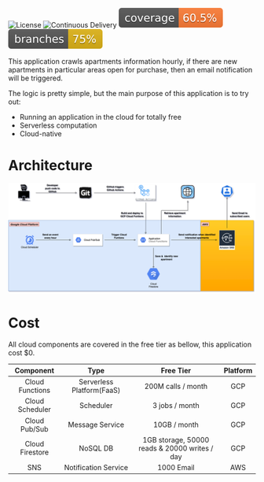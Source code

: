 ![License](https://img.shields.io/badge/License-MIT-green)
![Continuous Delivery](https://github.com/hyrepo/apartment-registration-alert/actions/workflows/cicd.yml/badge.svg)
![Coverage](.github/badges/jacoco.svg)
![Branches](.github/badges/branches.svg)

This application crawls apartments information hourly, if there are new apartments in particular areas open for
purchase, then an email notification will be triggered.

The logic is pretty simple, but the main purpose of this application is to try out:

- Running an application in the cloud for totally free
- Serverless computation
- Cloud-native

# Architecture

![Architecture](https://github.com/hyrepo/apartment-registration-alert/blob/master/doc/architecture.png)

# Cost

All cloud components are covered in the free tier as bellow, this application cost $0.

|Component|Type|Free Tier|Platform|
|:---:|:---:|:---:|:---:|
|Cloud Functions|Serverless Platform(FaaS)|200M calls / month| GCP
|Cloud Scheduler|Scheduler|3 jobs / month| GCP
|Cloud Pub/Sub|Message Service|10GB / month| GCP
|Cloud Firestore|NoSQL DB|1GB storage, 50000 reads & 20000 writes / day| GCP
|SNS|Notification Service|1000 Email| AWS